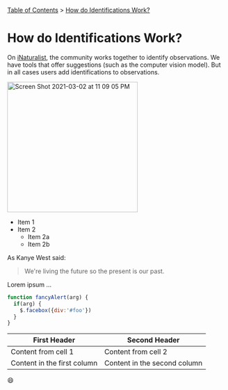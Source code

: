 [Table of Contents](table_of_contents.md) > [How do Identifications Work?](how_do_identifications_work.md) 

# How do Identifications Work?

On [iNaturalist](https://www.inaturalist.org), the community works together to identify observations. We have tools that offer suggestions (such as the computer vision model). But in all cases users add identifications to observations.

<img width="300" alt="Screen Shot 2021-03-02 at 11 09 05 PM" src="https://user-images.githubusercontent.com/598026/110025278-ff71ca80-7ce3-11eb-89f6-cb312f91cdc6.png">

* Item 1
* Item 2
  * Item 2a
  * Item 2b

As Kanye West said:

> We're living the future so
> the present is our past.

Lorem ipsum ... 

```javascript
function fancyAlert(arg) {
  if(arg) {
    $.facebox({div:'#foo'})
  }
}
```

First Header | Second Header
------------ | -------------
Content from cell 1 | Content from cell 2
Content in the first column | Content in the second column

:smile:
